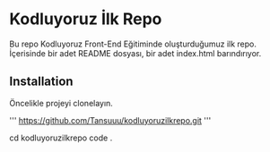 # Kodluyoruz İlk Repo
Bu repo Kodluyoruz Front-End Eğitiminde oluşturduğumuz ilk repo. İçerisinde bir adet README dosyası, bir adet index.html barındırıyor.

## Installation
Öncelikle projeyi clonelayın.

'''
https://github.com/Tansuuu/kodluyoruzilkrepo.git
'''

cd kodluyoruzilkrepo
code .
